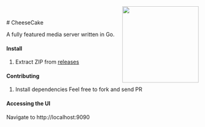 <img align="right" style=" float: right;" src="http://matthiassb.github.io/cheesecake/images/app-icon.png" width="200">
<br/><br/>
# CheeseCake

A fully featured media server written in Go.

#### Install
1. Extract ZIP from [releases](https://github.com/matthiassb/cheesecake/releases)

#### Contributing
1. Install dependencies
Feel free to fork and send PR

#### Accessing the UI
Navigate to http://localhost:9090
